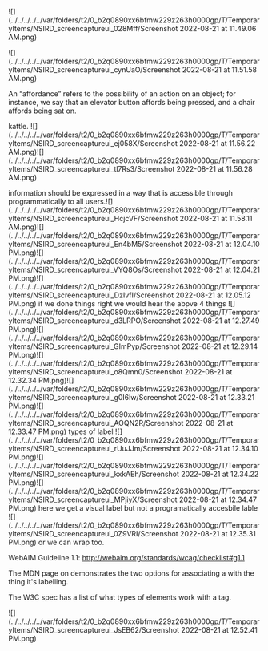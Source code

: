 ![](../../../../../var/folders/t2/0_b2q0890xx6bfmw229z263h0000gp/T/TemporaryItems/NSIRD_screencaptureui_028Mff/Screenshot 2022-08-21 at 11.49.06 AM.png)


![](../../../../../var/folders/t2/0_b2q0890xx6bfmw229z263h0000gp/T/TemporaryItems/NSIRD_screencaptureui_cynUaO/Screenshot 2022-08-21 at 11.51.58 AM.png)


An “affordance” refers to the possibility of an action on an object; for instance, we say that an elevator button affords being pressed, and a chair affords being sat on.

kattle.
![](../../../../../var/folders/t2/0_b2q0890xx6bfmw229z263h0000gp/T/TemporaryItems/NSIRD_screencaptureui_ej058X/Screenshot 2022-08-21 at 11.56.22 AM.png)![](../../../../../var/folders/t2/0_b2q0890xx6bfmw229z263h0000gp/T/TemporaryItems/NSIRD_screencaptureui_tl7Rs3/Screenshot 2022-08-21 at 11.56.28 AM.png)

information should be expressed in a way that is accessible through programmatically  to all users.![](../../../../../var/folders/t2/0_b2q0890xx6bfmw229z263h0000gp/T/TemporaryItems/NSIRD_screencaptureui_HcjcVF/Screenshot 2022-08-21 at 11.58.11 AM.png)![](../../../../../var/folders/t2/0_b2q0890xx6bfmw229z263h0000gp/T/TemporaryItems/NSIRD_screencaptureui_En4bM5/Screenshot 2022-08-21 at 12.04.10 PM.png)![](../../../../../var/folders/t2/0_b2q0890xx6bfmw229z263h0000gp/T/TemporaryItems/NSIRD_screencaptureui_VYQ8Os/Screenshot 2022-08-21 at 12.04.21 PM.png)![](../../../../../var/folders/t2/0_b2q0890xx6bfmw229z263h0000gp/T/TemporaryItems/NSIRD_screencaptureui_DzIvfI/Screenshot 2022-08-21 at 12.05.12 PM.png)
if we done things right we would hear the abpve 4 things
![](../../../../../var/folders/t2/0_b2q0890xx6bfmw229z263h0000gp/T/TemporaryItems/NSIRD_screencaptureui_d3LRPO/Screenshot 2022-08-21 at 12.27.49 PM.png)![](../../../../../var/folders/t2/0_b2q0890xx6bfmw229z263h0000gp/T/TemporaryItems/NSIRD_screencaptureui_GImPyp/Screenshot 2022-08-21 at 12.29.14 PM.png)![](../../../../../var/folders/t2/0_b2q0890xx6bfmw229z263h0000gp/T/TemporaryItems/NSIRD_screencaptureui_o8Qmn0/Screenshot 2022-08-21 at 12.32.34 PM.png)![](../../../../../var/folders/t2/0_b2q0890xx6bfmw229z263h0000gp/T/TemporaryItems/NSIRD_screencaptureui_g0I6lw/Screenshot 2022-08-21 at 12.33.21 PM.png)![](../../../../../var/folders/t2/0_b2q0890xx6bfmw229z263h0000gp/T/TemporaryItems/NSIRD_screencaptureui_AOQN2R/Screenshot 2022-08-21 at 12.33.47 PM.png)
types of label
![](../../../../../var/folders/t2/0_b2q0890xx6bfmw229z263h0000gp/T/TemporaryItems/NSIRD_screencaptureui_rUuJJm/Screenshot 2022-08-21 at 12.34.10 PM.png)![](../../../../../var/folders/t2/0_b2q0890xx6bfmw229z263h0000gp/T/TemporaryItems/NSIRD_screencaptureui_kxkAEh/Screenshot 2022-08-21 at 12.34.22 PM.png)![](../../../../../var/folders/t2/0_b2q0890xx6bfmw229z263h0000gp/T/TemporaryItems/NSIRD_screencaptureui_MPjiyX/Screenshot 2022-08-21 at 12.34.47 PM.png)
here we get a visual label but not a programatically accesbile lable
![](../../../../../var/folders/t2/0_b2q0890xx6bfmw229z263h0000gp/T/TemporaryItems/NSIRD_screencaptureui_0Z9VRI/Screenshot 2022-08-21 at 12.35.31 PM.png)
or we can wrap too.

WebAIM Guideline 1.1: http://webaim.org/standards/wcag/checklist#g1.1

The MDN page on <label> demonstrates the two options for associating a <label> with the thing it's labelling.

The W3C spec has a list of what types of elements work with a <label> tag.

![](../../../../../var/folders/t2/0_b2q0890xx6bfmw229z263h0000gp/T/TemporaryItems/NSIRD_screencaptureui_JsEB62/Screenshot 2022-08-21 at 12.52.41 PM.png)
